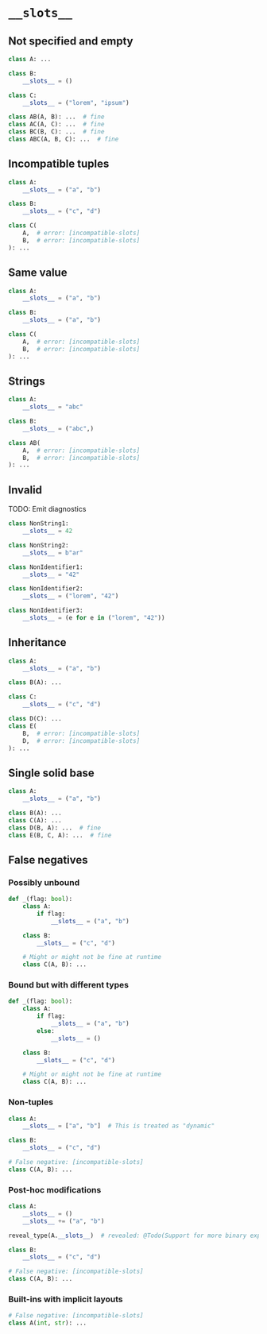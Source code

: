 # `__slots__`

## Not specified and empty

```py
class A: ...

class B:
    __slots__ = ()

class C:
    __slots__ = ("lorem", "ipsum")

class AB(A, B): ...  # fine
class AC(A, C): ...  # fine
class BC(B, C): ...  # fine
class ABC(A, B, C): ...  # fine
```

## Incompatible tuples

```py
class A:
    __slots__ = ("a", "b")

class B:
    __slots__ = ("c", "d")

class C(
    A,  # error: [incompatible-slots]
    B,  # error: [incompatible-slots]
): ...
```

## Same value

```py
class A:
    __slots__ = ("a", "b")

class B:
    __slots__ = ("a", "b")

class C(
    A,  # error: [incompatible-slots]
    B,  # error: [incompatible-slots]
): ...
```

## Strings

```py
class A:
    __slots__ = "abc"

class B:
    __slots__ = ("abc",)

class AB(
    A,  # error: [incompatible-slots]
    B,  # error: [incompatible-slots]
): ...
```

## Invalid

TODO: Emit diagnostics

```py
class NonString1:
    __slots__ = 42

class NonString2:
    __slots__ = b"ar"

class NonIdentifier1:
    __slots__ = "42"

class NonIdentifier2:
    __slots__ = ("lorem", "42")

class NonIdentifier3:
    __slots__ = (e for e in ("lorem", "42"))
```

## Inheritance

```py
class A:
    __slots__ = ("a", "b")

class B(A): ...

class C:
    __slots__ = ("c", "d")

class D(C): ...
class E(
    B,  # error: [incompatible-slots]
    D,  # error: [incompatible-slots]
): ...
```

## Single solid base

```py
class A:
    __slots__ = ("a", "b")

class B(A): ...
class C(A): ...
class D(B, A): ...  # fine
class E(B, C, A): ...  # fine
```

## False negatives

### Possibly unbound

```py
def _(flag: bool):
    class A:
        if flag:
            __slots__ = ("a", "b")

    class B:
        __slots__ = ("c", "d")

    # Might or might not be fine at runtime
    class C(A, B): ...
```

### Bound but with different types

```py
def _(flag: bool):
    class A:
        if flag:
            __slots__ = ("a", "b")
        else:
            __slots__ = ()

    class B:
        __slots__ = ("c", "d")

    # Might or might not be fine at runtime
    class C(A, B): ...
```

### Non-tuples

```py
class A:
    __slots__ = ["a", "b"]  # This is treated as "dynamic"

class B:
    __slots__ = ("c", "d")

# False negative: [incompatible-slots]
class C(A, B): ...
```

### Post-hoc modifications

```py
class A:
    __slots__ = ()
    __slots__ += ("a", "b")

reveal_type(A.__slots__)  # revealed: @Todo(Support for more binary expressions)

class B:
    __slots__ = ("c", "d")

# False negative: [incompatible-slots]
class C(A, B): ...
```

### Built-ins with implicit layouts

```py
# False negative: [incompatible-slots]
class A(int, str): ...
```
